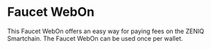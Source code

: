 # Faucet WebOn

This Faucet WebOn offers an easy way for paying fees on the ZENIQ Smartchain.
The Faucet WebOn can be used once per wallet.
